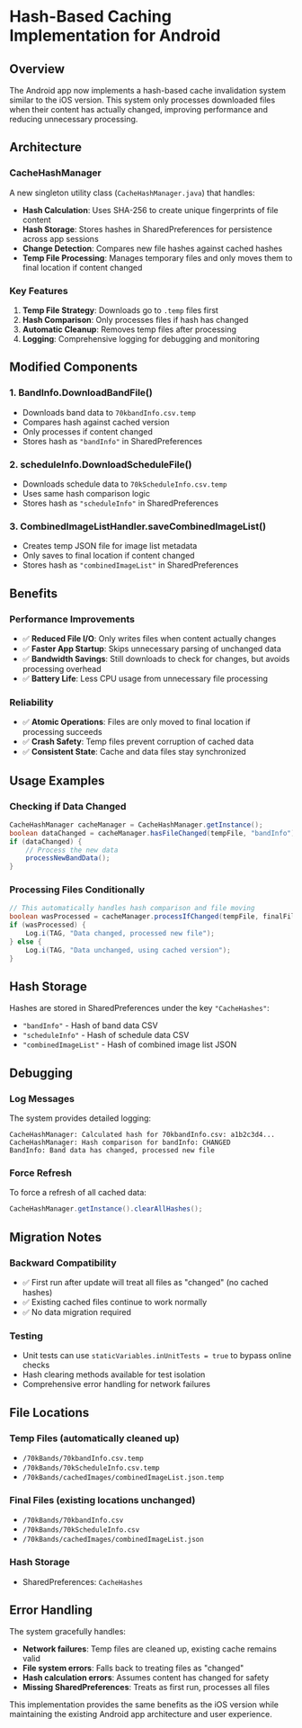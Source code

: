 # Hash-Based Caching Implementation for Android

## Overview

The Android app now implements a hash-based cache invalidation system similar to the iOS version. This system only processes downloaded files when their content has actually changed, improving performance and reducing unnecessary processing.

## Architecture

### CacheHashManager

A new singleton utility class (`CacheHashManager.java`) that handles:
- **Hash Calculation**: Uses SHA-256 to create unique fingerprints of file content
- **Hash Storage**: Stores hashes in SharedPreferences for persistence across app sessions
- **Change Detection**: Compares new file hashes against cached hashes
- **Temp File Processing**: Manages temporary files and only moves them to final location if content changed

### Key Features

1. **Temp File Strategy**: Downloads go to `.temp` files first
2. **Hash Comparison**: Only processes files if hash has changed
3. **Automatic Cleanup**: Removes temp files after processing
4. **Logging**: Comprehensive logging for debugging and monitoring

## Modified Components

### 1. BandInfo.DownloadBandFile()
- Downloads band data to `70kbandInfo.csv.temp`
- Compares hash against cached version
- Only processes if content changed
- Stores hash as `"bandInfo"` in SharedPreferences

### 2. scheduleInfo.DownloadScheduleFile()
- Downloads schedule data to `70kScheduleInfo.csv.temp` 
- Uses same hash comparison logic
- Stores hash as `"scheduleInfo"` in SharedPreferences

### 3. CombinedImageListHandler.saveCombinedImageList()
- Creates temp JSON file for image list metadata
- Only saves to final location if content changed
- Stores hash as `"combinedImageList"` in SharedPreferences

## Benefits

### Performance Improvements
- ✅ **Reduced File I/O**: Only writes files when content actually changes
- ✅ **Faster App Startup**: Skips unnecessary parsing of unchanged data
- ✅ **Bandwidth Savings**: Still downloads to check for changes, but avoids processing overhead
- ✅ **Battery Life**: Less CPU usage from unnecessary file processing

### Reliability
- ✅ **Atomic Operations**: Files are only moved to final location if processing succeeds
- ✅ **Crash Safety**: Temp files prevent corruption of cached data
- ✅ **Consistent State**: Cache and data files stay synchronized

## Usage Examples

### Checking if Data Changed
```java
CacheHashManager cacheManager = CacheHashManager.getInstance();
boolean dataChanged = cacheManager.hasFileChanged(tempFile, "bandInfo");
if (dataChanged) {
    // Process the new data
    processNewBandData();
}
```

### Processing Files Conditionally
```java
// This automatically handles hash comparison and file moving
boolean wasProcessed = cacheManager.processIfChanged(tempFile, finalFile, "dataType");
if (wasProcessed) {
    Log.i(TAG, "Data changed, processed new file");
} else {
    Log.i(TAG, "Data unchanged, using cached version");
}
```

## Hash Storage

Hashes are stored in SharedPreferences under the key `"CacheHashes"`:
- `"bandInfo"` - Hash of band data CSV
- `"scheduleInfo"` - Hash of schedule data CSV  
- `"combinedImageList"` - Hash of combined image list JSON

## Debugging

### Log Messages
The system provides detailed logging:
```
CacheHashManager: Calculated hash for 70kbandInfo.csv: a1b2c3d4...
CacheHashManager: Hash comparison for bandInfo: CHANGED
BandInfo: Band data has changed, processed new file
```

### Force Refresh
To force a refresh of all cached data:
```java
CacheHashManager.getInstance().clearAllHashes();
```

## Migration Notes

### Backward Compatibility
- ✅ First run after update will treat all files as "changed" (no cached hashes)
- ✅ Existing cached files continue to work normally
- ✅ No data migration required

### Testing
- Unit tests can use `staticVariables.inUnitTests = true` to bypass online checks
- Hash clearing methods available for test isolation
- Comprehensive error handling for network failures

## File Locations

### Temp Files (automatically cleaned up)
- `/70kBands/70kbandInfo.csv.temp`
- `/70kBands/70kScheduleInfo.csv.temp` 
- `/70kBands/cachedImages/combinedImageList.json.temp`

### Final Files (existing locations unchanged)
- `/70kBands/70kbandInfo.csv`
- `/70kBands/70kScheduleInfo.csv`
- `/70kBands/cachedImages/combinedImageList.json`

### Hash Storage
- SharedPreferences: `CacheHashes`

## Error Handling

The system gracefully handles:
- **Network failures**: Temp files are cleaned up, existing cache remains valid
- **File system errors**: Falls back to treating files as "changed"
- **Hash calculation errors**: Assumes content has changed for safety
- **Missing SharedPreferences**: Treats as first run, processes all files

This implementation provides the same benefits as the iOS version while maintaining the existing Android app architecture and user experience.

